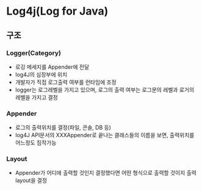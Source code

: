 # Log4j(Log for Java)

## 구조
### Logger(Category)
- 로깅 메세지를 Appender에 전달
- log4J의 심장부에 위치
- 개발자가 직접 로그출력 여부를 런타임에 조정
- logger는 로그레벨을 가지고 있으며, 로그의 출력 여부는 로그문의 레벨과 로거의 레벨을 가지고 결정


### Appender
- 로그의 출력위치를 결정(파일, 콘솔, DB 등)
- log4J API문서의 XXXAppender로 끝나는 클래스들의 이름을 보면, 출력위치를 어느정도 짐작가능

### Layout
-  Appender가 어디에 출력할 것인지 결정했다면 어떤 형식으로 출력할 것이지 출력 layout을 결정
